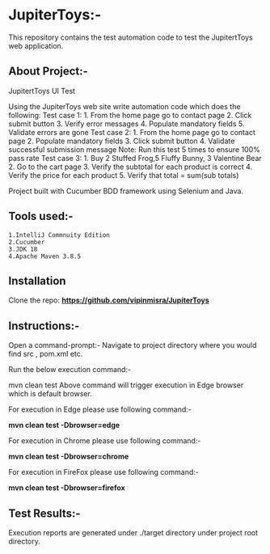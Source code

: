 # JupiterToys:-
This repository contains the test automation code to test the JupitertToys web application. 

## About Project:-
JupitertToys UI Test

Using the JupiterToys web site write automation code which does the following:
Test case 1:
	1. From the home page go to contact page
	2. Click submit button
	3. Verify error messages
	4. Populate mandatory fields
	5. Validate errors are gone
Test case 2:
	1. From the home page go to contact page
	2. Populate mandatory fields
	3. Click submit button
	4. Validate successful submission message
	Note: Run this test 5 times to ensure 100% pass rate
Test case 3:
	1.	Buy 2 Stuffed Frog,5 Fluffy Bunny, 3 Valentine Bear
	2.	Go to the cart page
	3.	Verify the subtotal for each product is correct
	4.	Verify the price for each product
	5.	Verify that total = sum(sub totals)

Project built with Cucumber BDD framework using Selenium and Java.

## Tools used:-
	1.IntelliJ Commnuity Edition
	2.Cucumber
	3.JDK 18
	4.Apache Maven 3.8.5

## Installation
Clone the repo:
**https://github.com/vipinmisra/JupiterToys**

## Instructions:-

Open a command-prompt:- 
Navigate to project directory where you would find src , pom.xml etc.

Run the below  execution command:-

mvn clean test
Above command will trigger execution in Edge browser which is default browser.

For execution in Edge please use following command:-

**mvn clean test  -Dbrowser=edge**

For execution in Chrome please use following command:-

**mvn clean test  -Dbrowser=chrome**

For execution in FireFox please use following command:-

**mvn clean test  -Dbrowser=firefox**

## Test Results:-
Execution reports are generated under ./target directory under project root directory.
